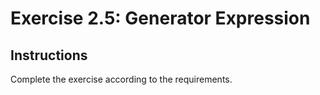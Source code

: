 # Exercise 2.5: Generator Expression

## Instructions

Complete the exercise according to the requirements.
